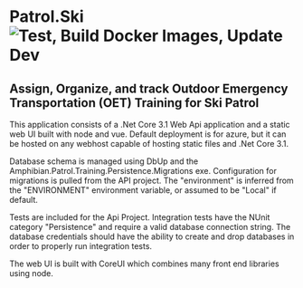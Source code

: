 # Patrol.Ski ![Test, Build Docker Images, Update Dev](https://github.com/brookpatten/patrol.ski/workflows/Test,%20Build%20Docker%20Images,%20Update%20Dev/badge.svg)

## Assign, Organize, and track Outdoor Emergency Transportation (OET) Training for Ski Patrol

This application consists of a .Net Core 3.1 Web Api application and a static web UI built with node and vue.  Default deployment is for azure, but it can be hosted on any webhost capable of hosting static files and .Net Core 3.1.

Database schema is managed using DbUp and the Amphibian.Patrol.Training.Persistence.Migrations exe.  Configuration for migrations is pulled from the API project.  The "environment" is inferred from the "ENVIRONMENT" environment variable, or assumed to be "Local" if default.

Tests are included for the Api Project.  Integration tests have the NUnit category "Persistence" and require a valid database connection string.  The database credentials should have the ability to create and drop databases in order to properly run integration tests.

The web UI is built with CoreUI which combines many front end libraries using node.
